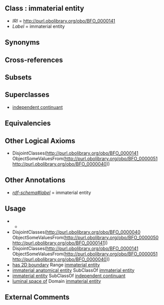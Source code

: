
## Class : immaterial entity

 * *IRI* = http://purl.obolibrary.org/obo/BFO_0000141
 * *Label* = immaterial entity

## Synonyms


## Cross-references


## Subsets


## Superclasses

 * [independent continuant](../../BFO/04/BFO_0000004.md)

## Equivalencies


## Other Logical Axioms

 * DisjointClasses(<http://purl.obolibrary.org/obo/BFO_0000141> ObjectSomeValuesFrom(<http://purl.obolibrary.org/obo/BFO_0000051> <http://purl.obolibrary.org/obo/BFO_0000040>))

## Other Annotations

 * *[rdf-schema#label](../../el/rdf-schema#label.md)* = immaterial entity

## Usage

 * -
 * DisjointClasses(<http://purl.obolibrary.org/obo/BFO_0000040> ObjectSomeValuesFrom(<http://purl.obolibrary.org/obo/BFO_0000050> <http://purl.obolibrary.org/obo/BFO_0000141>))
 * DisjointClasses(<http://purl.obolibrary.org/obo/BFO_0000141> ObjectSomeValuesFrom(<http://purl.obolibrary.org/obo/BFO_0000051> <http://purl.obolibrary.org/obo/BFO_0000040>))
 * [has 2D boundary](../../RO/02/RO_0002002.md) Range [immaterial entity](../../BFO/41/BFO_0000141.md)
 * [immaterial anatomical entity](../../CARO/07/CARO_0000007.md) SubClassOf [immaterial entity](../../BFO/41/BFO_0000141.md)
 * [immaterial entity](../../BFO/41/BFO_0000141.md) SubClassOf [independent continuant](../../BFO/04/BFO_0000004.md)
 * [luminal space of](../../RO/72/RO_0002572.md) Domain [immaterial entity](../../BFO/41/BFO_0000141.md)

## External Comments

